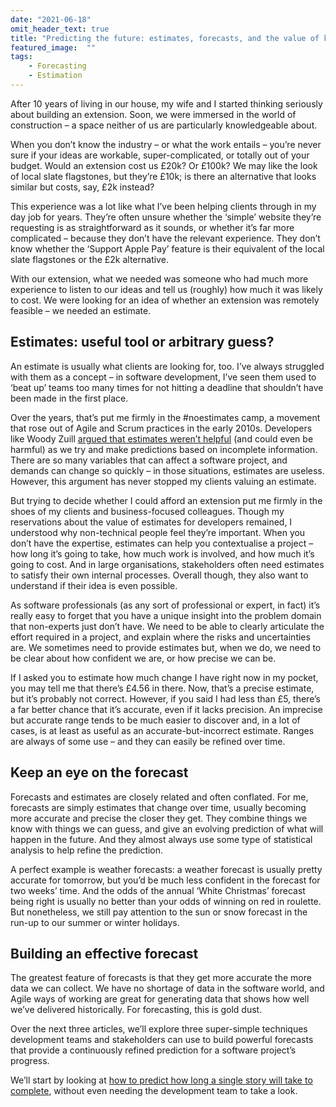 ```yaml
---
date: "2021-06-18"
omit_header_text: true
title: "Predicting the future: estimates, forecasts, and the value of knowing what’s coming next"
featured_image:  ""
tags: 
    - Forecasting
    - Estimation
---
```


After 10 years of living in our house, my wife and I started thinking seriously about building an extension. Soon, we were immersed in the world of construction – a space neither of us are particularly knowledgeable about.

When you don’t know the industry – or what the work entails – you’re never sure if your ideas are workable, super-complicated, or totally out of your budget. Would an extension cost us £20k? Or £100k? We may like the look of local slate flagstones, but they’re £10k; is there an alternative that looks similar but costs, say, £2k instead?

This experience was a lot like what I’ve been helping clients through in my day job for years. They’re often unsure whether the ‘simple’ website they’re requesting is as straightforward as it sounds, or whether it’s far more complicated – because they don’t have the relevant experience. They don’t know whether the ‘Support Apple Pay’ feature is their equivalent of the local slate flagstones or the £2k alternative.

With our extension, what we needed was someone who had much more experience to listen to our ideas and tell us (roughly) how much it was likely to cost. We were looking for an idea of whether an extension was remotely feasible – we needed an estimate.

## Estimates: useful tool or arbitrary guess?

An estimate is usually what clients are looking for, too. I’ve always struggled with them as a concept – in software development, I’ve seen them used to ‘beat up’ teams too many times for not hitting a deadline that shouldn’t have been made in the first place.

Over the years, that’s put me firmly in the #noestimates camp, a movement that rose out of Agile and Scrum practices in the early 2010s. Developers like Woody Zuill [argued that estimates weren’t helpful](http://zuill.us/WoodyZuill/2011/11/07/estimation-is-easy-and-useful-estimate-a-game-of-chess/) (and could even be harmful) as we try and make predictions based on incomplete information. There are so many variables that can affect a software project, and demands can change so quickly – in those situations, estimates are useless. However, this argument has never stopped my clients valuing an estimate.

But trying to decide whether I could afford an extension put me firmly in the shoes of my clients and business-focused colleagues. Though my reservations about the value of estimates for developers remained, I understood why non-technical people feel they’re important. When you don’t have the expertise, estimates can help you contextualise a project – how long it’s going to take, how much work is involved, and how much it’s going to cost. And in large organisations, stakeholders often need estimates to satisfy their own internal processes. Overall though, they also want to understand if their idea is even possible.

As software professionals (as any sort of professional or expert, in fact) it’s really easy to forget that you have a unique insight into the problem domain that non-experts just don’t have. We need to be able to clearly articulate the effort required in a project, and explain where the risks and uncertainties are. We sometimes need to provide estimates but, when we do, we need to be clear about how confident we are, or how precise we can be.

If I asked you to estimate how much change I have right now in my pocket, you may tell me that there’s £4.56 in there. Now, that’s a precise estimate, but it’s probably not correct. However, if you said I had less than £5, there’s a far better chance that it’s accurate, even if it lacks precision. An imprecise but accurate range tends to be much easier to discover and, in a lot of cases, is at least as useful as an accurate-but-incorrect estimate. Ranges are always of some use – and they can easily be refined over time.

## Keep an eye on the forecast

Forecasts and estimates are closely related and often conflated. For me, forecasts are simply estimates that change over time, usually becoming more accurate and precise the closer they get. They combine things we know with things we can guess, and give an evolving prediction of what will happen in the future. And they almost always use some type of statistical analysis to help refine the prediction.

A perfect example is weather forecasts: a weather forecast is usually pretty accurate for tomorrow, but you’d be much less confident in the forecast for two weeks’ time. And the odds of the annual ‘White Christmas’ forecast being right is usually no better than your odds of winning on red in roulette. But nonetheless, we still pay attention to the sun or snow forecast in the run-up to our summer or winter holidays.

## Building an effective forecast

The greatest feature of forecasts is that they get more accurate the more data we can collect. We have no shortage of data in the software world, and Agile ways of working are great for generating data that shows how well we’ve delivered historically. For forecasting, this is gold dust.

Over the next three articles, we’ll explore three super-simple techniques development teams and stakeholders can use to build powerful forecasts that provide a continuously refined prediction for a software project’s progress.

We’ll start by looking at [how to predict how long a single story will take to complete](./predicting-the-future-part2), without even needing the development team to take a look.